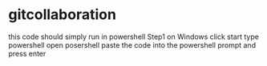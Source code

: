# gitcollaboration
this code should simply run in powershell
Step1
on Windows click start
type powershell
open posershell
paste the code into the powershell prompt and press enter
